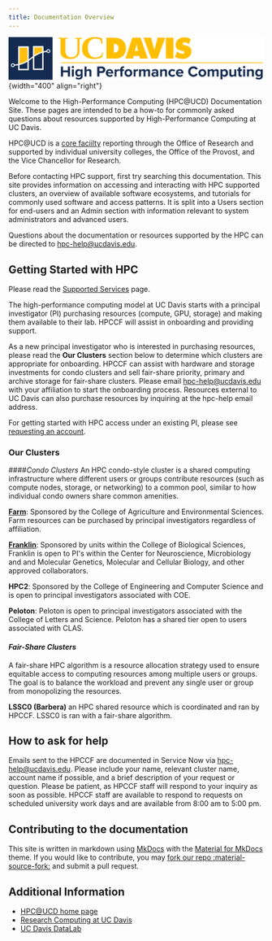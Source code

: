 ```yaml
---
title: Documentation Overview
---
```


![HPC unit signature](assets/HPC-unit-signature.png){width="400" align="right"}

Welcome to the High-Performance Computing (HPC@UCD) Documentation Site. These pages are intended to be a how-to for commonly asked questions about resources supported by High-Performance Computing at UC Davis.

HPC@UCD is a [core faciilty](https://research.ucdavis.edu/research-support/research-core-facilities/) reporting through the Office of Research and supported by individual university colleges, the Office of the Provost, and the Vice Chancellor for Research.  

Before contacting HPC support, first try searching this documentation. This site provides information on accessing and interacting with HPC supported clusters, an overview of available software ecosystems, and tutorials for commonly used software and access patterns. It is split into a Users section for end-users and an Admin section with information relevant to system administrators and advanced users.

Questions about the documentation or resources supported by the HPC can be directed to hpc-help@ucdavis.edu.

## Getting Started with HPC

Please read the [Supported Services](https://hpc.ucdavis.edu/supported-services) page.

The high-performance computing model at UC Davis starts with a principal investigator (PI) purchasing resources (compute, GPU, storage) and making them available to their lab. HPCCF will assist in onboarding and providing support. 

As a new principal investigator who is interested in purchasing resources, please read the **Our Clusters** section below to determine which clusters are appropriate for onboarding. HPCCF can assist with hardware and storage investments for condo clusters and sell fair-share priority, primary and archive storage for fair-share clusters. Please email hpc-help@ucdavis.edu with your affiliation to start the onboarding process. Resources external to UC Davis can also purchase resources by inquiring at the hpc-help email address.

For getting started with HPC access under an existing PI, please see [requesting an account](https://docs.hpc.ucdavis.edu/general/account-requests/).

### Our Clusters

####_Condo Clusters_
An HPC condo-style cluster is a shared computing infrastructure where different users or groups contribute resources (such as compute nodes, storage, or networking) to a common pool, similar to how individual condo owners share common amenities.

[**Farm**](https://docs.hpc.ucdavis.edu/farm/): Sponsored by the College of Agriculture and Environmental Sciences. Farm resources can be purchased by principal investigators regardless of affiliation.

[**Franklin**](https://docs.hpc.ucdavis.edu/franklin/): Sponsored by units within the College of Biological Sciences, Franklin is open to PI's within the Center for Neuroscience, Microbiology and and Molecular Genetics, Molecular and Cellular Biology, and other approved collaborators.    

**HPC2**: Sponsored by the College of Engineering and Computer Science and is open to principal investigators associated with COE.

**Peloton**: Peloton is open to principal investigators associated with the College of Letters and Science. Peloton has a shared tier open to users associated with CLAS.

#### _Fair-Share Clusters_

A fair-share HPC algorithm is a resource allocation strategy used to ensure equitable access to computing resources among multiple users or groups. The goal is to balance the workload and prevent any single user or group from monopolizing the resources.

**LSSC0 (Barbera)** an HPC shared resource which is coordinated and ran by HPCCF. LSSC0 is ran with a fair-share algorithm. 

## How to ask for help

Emails sent to the HPCCF are documented in Service Now via hpc-help@ucdavis.edu. Please include your name, relevant cluster name, account name if possible, and a brief description of your request or question. Please be patient, as HPCCF staff will respond to your inquiry as soon as possible. HPCCF staff are available to respond to requests on scheduled university work days and are available from 8:00 am to 5:00 pm. 

## Contributing to the documentation
This site is written in markdown using [MkDocs](https://daringfireball.net/projects/markdown/) with the [Material for MkDocs](https://squidfunk.github.io/mkdocs-material/) theme. If you would like to contribute, you may [fork our repo :material-source-fork:](https://github.com/ucdavis/hpccf-docs/fork) and submit a pull request.

## Additional Information

- [HPC@UCD home page](https://hpc.ucdavis.edu)
- [Research Computing at UC Davis](https://researchcomputing.ucdavis.edu)
- [UC Davis DataLab](https://datalab.ucdavis.edu)
